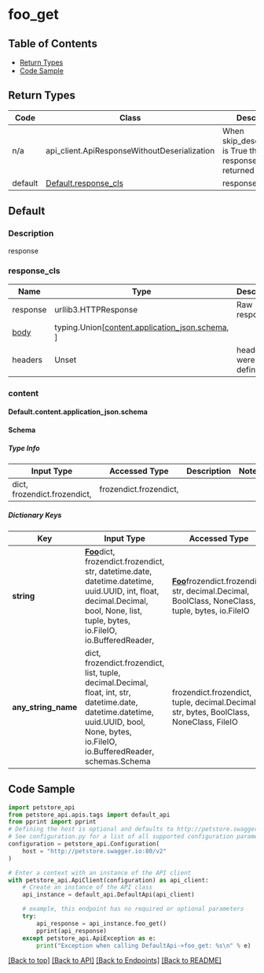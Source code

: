 <a name="top"></a>
# **foo_get**
<a name="foo_get"></a>

## Table of Contents
- [Return Types](#return-types)
- [Code Sample](#code-sample)

## Return Types

Code | Class | Description
------------- | ------------- | -------------
n/a | api_client.ApiResponseWithoutDeserialization | When skip_deserialization is True this response is returned
default | [Default.response_cls](#response_defaultresponse_cls) | response

## <a id="response_default" >Default</a>

### <a id="response_defaultdescription" >Description</a>
response

### <a id="response_defaultresponse_cls" >response_cls</a>
Name | Type | Description  | Notes
------------- | ------------- | ------------- | -------------
response | urllib3.HTTPResponse | Raw response |
[body](#response_defaultcontent) | typing.Union[[content.application_json.schema](#response_defaultcontentapplication_jsonschema), ] |  |
headers | Unset | headers were not defined |

### <a id="response_defaultcontent" >content</a>

#### <a id="response_defaultorg.openapijsonschematools.codegen.model.CodegenKey@5cbe22f4contentapplication_jsonschema" >Default.content.application_json.schema</a>
#### Schema

##### Type Info
Input Type | Accessed Type | Description | Notes
------------ | ------------- | ------------- | -------------
dict, frozendict.frozendict,  | frozendict.frozendict,  |  |

##### Dictionary Keys
Key | Input Type | Accessed Type | Description | Notes
------------ | ------------- | ------------- | ------------- | -------------
**string** | [**Foo**](../../../components/schema/foo.Foo.md)dict, frozendict.frozendict, str, datetime.date, datetime.datetime, uuid.UUID, int, float, decimal.Decimal, bool, None, list, tuple, bytes, io.FileIO, io.BufferedReader,  | [**Foo**](../../../components/schema/foo.Foo.md)frozendict.frozendict, str, decimal.Decimal, BoolClass, NoneClass, tuple, bytes, io.FileIO  | [optional]
**any_string_name** | dict, frozendict.frozendict, list, tuple, decimal.Decimal, float, int, str, datetime.date, datetime.datetime, uuid.UUID, bool, None, bytes, io.FileIO, io.BufferedReader, schemas.Schema | frozendict.frozendict, tuple, decimal.Decimal, str, bytes, BoolClass, NoneClass, FileIO | any string name can be used but the value must be the correct type | [optional]

## Code Sample

```python
import petstore_api
from petstore_api.apis.tags import default_api
from pprint import pprint
# Defining the host is optional and defaults to http://petstore.swagger.io:80/v2
# See configuration.py for a list of all supported configuration parameters.
configuration = petstore_api.Configuration(
    host = "http://petstore.swagger.io:80/v2"
)

# Enter a context with an instance of the API client
with petstore_api.ApiClient(configuration) as api_client:
    # Create an instance of the API class
    api_instance = default_api.DefaultApi(api_client)

    # example, this endpoint has no required or optional parameters
    try:
        api_response = api_instance.foo_get()
        pprint(api_response)
    except petstore_api.ApiException as e:
        print("Exception when calling DefaultApi->foo_get: %s\n" % e)
```

[[Back to top]](#top) [[Back to API]](../DefaultApi.md) [[Back to Endpoints]](../../../../README.md#Endpoints) [[Back to README]](../../../../README.md)
